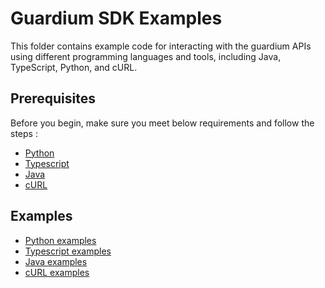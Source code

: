 # Guardium SDK Examples

This folder contains example code for interacting with the guardium APIs using different programming languages and tools, including Java, TypeScript, Python, and cURL.

## Prerequisites

Before you begin, make sure you meet below requirements and follow the steps :

- [Python](/python/)
- [Typescript](/typescript/)
- [Java](/java/)
- [cURL](/bash/)

## Examples

- [Python examples](/sdk-example/python/)
- [Typescript examples](/sdk-example/typescript/src)
- [Java examples](/sdk-example/java/example/src/main/java/com/ibm/gdsc/sdk/example)
- [cURL examples](/sdk-example/bash/)

